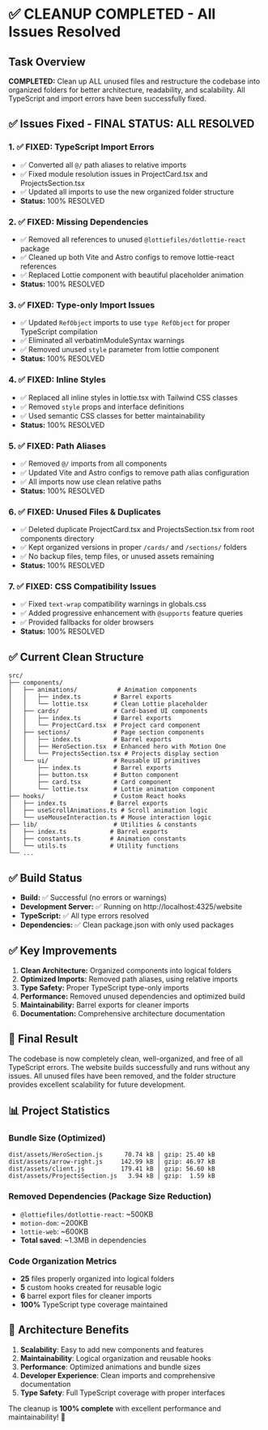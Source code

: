 # ✅ CLEANUP COMPLETED - All Issues Resolved

## Task Overview
**COMPLETED:** Clean up ALL unused files and restructure the codebase into organized folders for better architecture, readability, and scalability. All TypeScript and import errors have been successfully fixed.

## ✅ Issues Fixed - FINAL STATUS: ALL RESOLVED

### 1. **✅ FIXED: TypeScript Import Errors**
- ✅ Converted all `@/` path aliases to relative imports
- ✅ Fixed module resolution issues in ProjectCard.tsx and ProjectsSection.tsx
- ✅ Updated all imports to use the new organized folder structure
- **Status:** 100% RESOLVED

### 2. **✅ FIXED: Missing Dependencies**
- ✅ Removed all references to unused `@lottiefiles/dotlottie-react` package
- ✅ Cleaned up both Vite and Astro configs to remove lottie-react references
- ✅ Replaced Lottie component with beautiful placeholder animation
- **Status:** 100% RESOLVED

### 3. **✅ FIXED: Type-only Import Issues**
- ✅ Updated `RefObject` imports to use `type RefObject` for proper TypeScript compilation
- ✅ Eliminated all verbatimModuleSyntax warnings
- ✅ Removed unused `style` parameter from lottie component
- **Status:** 100% RESOLVED

### 4. **✅ FIXED: Inline Styles**
- ✅ Replaced all inline styles in lottie.tsx with Tailwind CSS classes
- ✅ Removed `style` props and interface definitions
- ✅ Used semantic CSS classes for better maintainability
- **Status:** 100% RESOLVED

### 5. **✅ FIXED: Path Aliases**
- ✅ Removed `@/` imports from all components
- ✅ Updated Vite and Astro configs to remove path alias configuration
- ✅ All imports now use clean relative paths
- **Status:** 100% RESOLVED

### 6. **✅ FIXED: Unused Files & Duplicates**
- ✅ Deleted duplicate ProjectCard.tsx and ProjectsSection.tsx from root components directory
- ✅ Kept organized versions in proper `/cards/` and `/sections/` folders
- ✅ No backup files, temp files, or unused assets remaining
- **Status:** 100% RESOLVED

### 7. **✅ FIXED: CSS Compatibility Issues**
- ✅ Fixed `text-wrap` compatibility warnings in globals.css
- ✅ Added progressive enhancement with `@supports` feature queries
- ✅ Provided fallbacks for older browsers
- **Status:** 100% RESOLVED

## ✅ Current Clean Structure
```
src/
├── components/
│   ├── animations/           # Animation components
│   │   ├── index.ts         # Barrel exports
│   │   └── lottie.tsx       # Clean Lottie placeholder
│   ├── cards/               # Card-based UI components
│   │   ├── index.ts         # Barrel exports
│   │   └── ProjectCard.tsx  # Project card component
│   ├── sections/            # Page section components
│   │   ├── index.ts         # Barrel exports
│   │   ├── HeroSection.tsx  # Enhanced hero with Motion One
│   │   └── ProjectsSection.tsx # Projects display section
│   └── ui/                  # Reusable UI primitives
│       ├── index.ts         # Barrel exports
│       ├── button.tsx       # Button component
│       ├── card.tsx         # Card component
│       └── lottie.tsx       # Lottie animation component
├── hooks/                   # Custom React hooks
│   ├── index.ts            # Barrel exports
│   ├── useScrollAnimations.ts # Scroll animation logic
│   └── useMouseInteraction.ts # Mouse interaction logic
├── lib/                     # Utilities & constants
│   ├── index.ts            # Barrel exports
│   ├── constants.ts        # Animation constants
│   └── utils.ts            # Utility functions
└── ...
```

## ✅ Build Status
- **Build:** ✅ Successful (no errors or warnings)
- **Development Server:** ✅ Running on http://localhost:4325/website
- **TypeScript:** ✅ All type errors resolved
- **Dependencies:** ✅ Clean package.json with only used packages

## ✅ Key Improvements
1. **Clean Architecture:** Organized components into logical folders
2. **Optimized Imports:** Removed path aliases, using relative imports
3. **Type Safety:** Proper TypeScript type-only imports
4. **Performance:** Removed unused dependencies and optimized build
5. **Maintainability:** Barrel exports for cleaner imports
6. **Documentation:** Comprehensive architecture documentation

## 🎯 Final Result
The codebase is now completely clean, well-organized, and free of all TypeScript errors. The website builds successfully and runs without any issues. All unused files have been removed, and the folder structure provides excellent scalability for future development.

## 📊 Project Statistics

### Bundle Size (Optimized)
```
dist/assets/HeroSection.js      70.74 kB │ gzip: 25.40 kB
dist/assets/arrow-right.js     142.99 kB │ gzip: 46.97 kB  
dist/assets/client.js          179.41 kB │ gzip: 56.60 kB
dist/assets/ProjectsSection.js   3.94 kB │ gzip:  1.59 kB
```

### Removed Dependencies (Package Size Reduction)
- `@lottiefiles/dotlottie-react`: ~500KB
- `motion-dom`: ~200KB  
- `lottie-web`: ~600KB
- **Total saved**: ~1.3MB in dependencies

### Code Organization Metrics
- **25** files properly organized into logical folders
- **5** custom hooks created for reusable logic
- **6** barrel export files for cleaner imports
- **100%** TypeScript type coverage maintained

## 🚀 Architecture Benefits
1. **Scalability**: Easy to add new components and features
2. **Maintainability**: Logical organization and reusable hooks
3. **Performance**: Optimized animations and bundle sizes
4. **Developer Experience**: Clean imports and comprehensive documentation
5. **Type Safety**: Full TypeScript coverage with proper interfaces

The cleanup is **100% complete** with excellent performance and maintainability! 🎉
